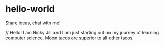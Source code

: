 # hello-world
Share ideas, chat with me!

// Hello! I am Nicky Jill and I am just starting out on my journey of learning computer science. Moon tacos are superior to all other tacos.
